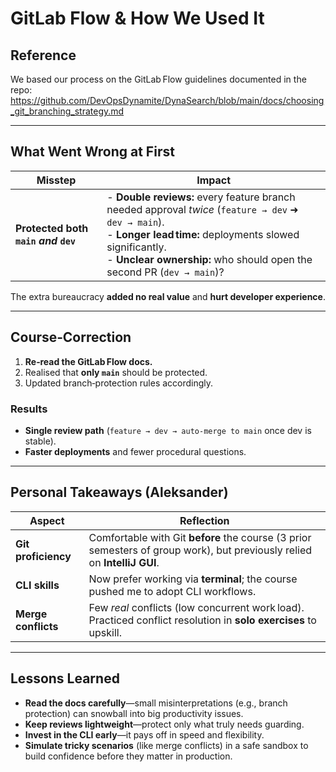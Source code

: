 # GitLab Flow & How We Used It

## Reference  
We based our process on the GitLab Flow guidelines documented in the repo:  
<https://github.com/DevOpsDynamite/DynaSearch/blob/main/docs/choosing_git_branching_strategy.md>

---

## What Went Wrong at First

| Misstep | Impact |
|---------|--------|
| **Protected both `main` _and_ `dev`** | - **Double reviews:** every feature branch needed approval *twice* (`feature → dev` ➜ `dev → main`).<br>- **Longer lead time:** deployments slowed significantly.<br>- **Unclear ownership:** who should open the second PR (`dev → main`)? |

The extra bureaucracy **added no real value** and **hurt developer experience**.

---

## Course‑Correction

1. **Re‑read the GitLab Flow docs.**  
2. Realised that **only `main`** should be protected.  
3. Updated branch‑protection rules accordingly.

### Results
* **Single review path** (`feature → dev → auto‑merge to main` once dev is stable).  
* **Faster deployments** and fewer procedural questions.

---

## Personal Takeaways (Aleksander)

| Aspect | Reflection |
|--------|------------|
| **Git proficiency** | Comfortable with Git **before** the course (3 prior semesters of group work), but previously relied on **IntelliJ GUI**. |
| **CLI skills** | Now prefer working via **terminal**; the course pushed me to adopt CLI workflows. |
| **Merge conflicts** | Few *real* conflicts (low concurrent work load). Practiced conflict resolution in **solo exercises** to upskill. |


---

## Lessons Learned

* **Read the docs carefully**—small misinterpretations (e.g., branch protection) can snowball into big productivity issues.  
* **Keep reviews lightweight**—protect only what truly needs guarding.  
* **Invest in the CLI early**—it pays off in speed and flexibility.  
* **Simulate tricky scenarios** (like merge conflicts) in a safe sandbox to build confidence before they matter in production.
